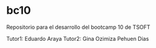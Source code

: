 # bc10
Repositorio para el desarrollo del bootcamp 10 de TSOFT

Tutor1: Eduardo Araya
Tutor2: Gina Ozimiza
Pehuen Dias